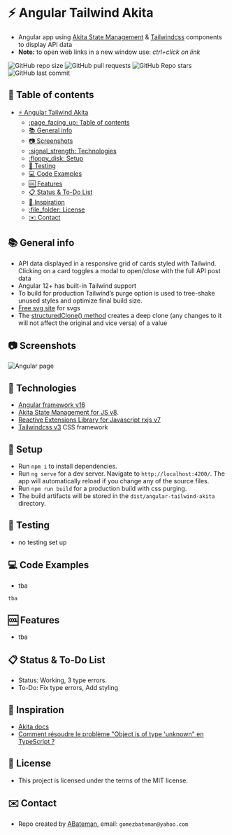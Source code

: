 # :zap: Angular Tailwind Akita

* Angular app using [Akita State Management](https://www.npmjs.com/package/@datorama/akita) & [Tailwindcss](https://developers.google.com/chart/) components to display API data
* **Note:** to open web links in a new window use: _ctrl+click on link_

![GitHub repo size](https://img.shields.io/github/repo-size/AndrewJBateman/angular-tailwind-akita?style=plastic)
![GitHub pull requests](https://img.shields.io/github/issues-pr/AndrewJBateman/angular-tailwind-akita?style=plastic)
![GitHub Repo stars](https://img.shields.io/github/stars/AndrewJBateman/angular-tailwind-akita?style=plastic)
![GitHub last commit](https://img.shields.io/github/last-commit/AndrewJBateman/angular-tailwind-akita?style=plastic)

## :page_facing_up: Table of contents

* [:zap: Angular Tailwind Akita](#zap-angular-tailwind-akita)
  * [:page\_facing\_up: Table of contents](#page_facing_up-table-of-contents)
  * [:books: General info](#books-general-info)
  * [:camera: Screenshots](#camera-screenshots)
  * [:signal\_strength: Technologies](#signal_strength-technologies)
  * [:floppy\_disk: Setup](#floppy_disk-setup)
  * [:wrench: Testing](#wrench-testing)
  * [:computer: Code Examples](#computer-code-examples)
  * [:cool: Features](#cool-features)
  * [:clipboard: Status \& To-Do List](#clipboard-status--to-do-list)
  * [:clap: Inspiration](#clap-inspiration)
  * [:file\_folder: License](#file_folder-license)
  * [:envelope: Contact](#envelope-contact)

## :books: General info

* API data displayed in a responsive grid of cards styled with Tailwind. Clicking on a card toggles a modal to open/close with the full API post data
* Angular 12+ has built-in Tailwind support
* To build for production Tailwind’s purge option is used to tree-shake unused styles and optimize final build size.
* [Free svg site](https://freesvg.org/) for svgs
* The [structuredClone() method](https://developer.mozilla.org/en-US/docs/Web/API/structuredClone) creates a deep clone (any changes to it will not affect the original and vice versa) of a value

## :camera: Screenshots

![Angular page](./img/home.jpg)

## :signal_strength: Technologies

* [Angular framework v16](https://angular.io/)
* [Akita State Management for JS v8](https://www.npmjs.com/package/@datorama/akita).
* [Reactive Extensions Library for Javascript rxjs v7](https://rxjs.dev/)
* [Tailwindcss v3](https://tailwindcss.com/) CSS framework

## :floppy_disk: Setup

* Run `npm i` to install dependencies.
* Run `ng serve` for a dev server. Navigate to `http://localhost:4200/`. The app will automatically reload if you change any of the source files.
* Run `npm run build` for a production build with css purging.
* The build artifacts will be stored in the `dist/angular-tailwind-akita` directory.

## :wrench: Testing

* no testing set up

## :computer: Code Examples

* tba

```typescript
tba
```

## :cool: Features

* tba

## :clipboard: Status & To-Do List

* Status: Working, 3 type errors.
* To-Do: Fix type errors, Add styling

## :clap: Inspiration

* [Akita docs](https://www.npmjs.com/package/@datorama/akita)
* [Comment résoudre le problème "Object is of type 'unknown" en TypeScript ?](https://www.journaldunet.fr/web-tech/developpement/1516455-comment-resoudre-le-probleme-object-is-of-type-unknown-en-typescript/)

## :file_folder: License

* This project is licensed under the terms of the MIT license.

## :envelope: Contact

* Repo created by [ABateman](https://github.com/AndrewJBateman), email: `gomezbateman@yahoo.com`
